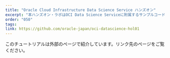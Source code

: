 ```yaml
---
title: "Oracle Cloud Infrastructure Data Science Service ハンズオン"
excerpt: "本ハンズオン・ラボはOCI Data Science Serviceに附属するサンプルコードを初学者向けにアレンジしています。初学者にとっては難解なコードやアカデミックなアルゴリズムの説明を省き、機械学習のワークフローと、基本的なコードの骨格のみにフォーカスし、理解することを目的としています。"
order: "050"
tags:
link: https://github.com/oracle-japan/oci-datascience-hol01
---
```

このチュートリアルは外部のページで紹介しています。リンク先のページをご覧ください。